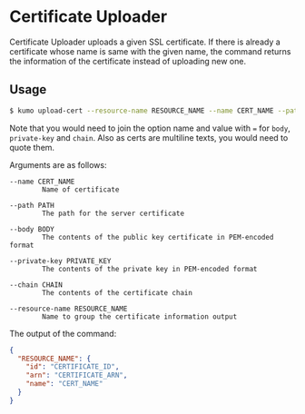 
# Certificate Uploader

Certificate Uploader uploads a given SSL certificate. If there is already a certificate
whose name is same with the given name, the command returns the information of the
certificate instead of uploading new one.

## Usage

```sh
$ kumo upload-cert --resource-name RESOURCE_NAME --name CERT_NAME --path PATH --body=BODY --private-key=PRIVATE_KEY --chain=CHAIN
```

Note that you would need to join the option name and value with `=` for `body`, `private-key` and `chain`.
Also as certs are multiline texts, you would need to quote them.

Arguments are as follows:

```
--name CERT_NAME
        Name of certificate

--path PATH
        The path for the server certificate

--body BODY
        The contents of the public key certificate in PEM-encoded format

--private-key PRIVATE_KEY
        The contents of the private key in PEM-encoded format

--chain CHAIN
        The contents of the certificate chain

--resource-name RESOURCE_NAME
        Name to group the certificate information output
```

The output of the command:

```json
{
  "RESOURCE_NAME": {
    "id": "CERTIFICATE_ID",
    "arn": "CERTIFICATE_ARN",
    "name": "CERT_NAME"
  }
}
```
